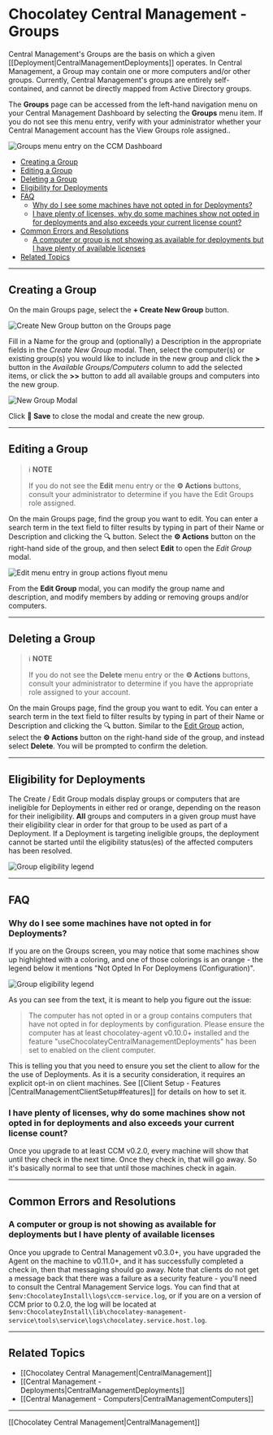 # Chocolatey Central Management - Groups

Central Management's Groups are the basis on which a given [[Deployment|CentralManagementDeployments]] operates.
In Central Management, a Group may contain one or more computers and/or other groups.
Currently, Central Management's groups are entirely self-contained, and cannot be directly mapped from Active Directory groups.

The **Groups** page can be accessed from the left-hand navigation menu on your Central Management Dashboard by selecting the **Groups** menu item.
If you do not see this menu entry, verify with your administrator whether your Central Management account has the View Groups role assigned..

![Groups menu entry on the CCM Dashboard](images/groups/ccm-groups-menu.png)

<!-- TOC depthFrom:2 -->

- [Creating a Group](#creating-a-group)
- [Editing a Group](#editing-a-group)
- [Deleting a Group](#deleting-a-group)
- [Eligibility for Deployments](#eligibility-for-deployments)
- [FAQ](#faq)
  - [Why do I see some machines have not opted in for Deployments?](#why-do-i-see-some-machines-have-not-opted-in-for-deployments)
  - [I have plenty of licenses, why do some machines show not opted in for deployments and also exceeds your current license count?](#i-have-plenty-of-licenses-why-do-some-machines-show-not-opted-in-for-deployments-and-also-exceeds-your-current-license-count)
- [Common Errors and Resolutions](#common-errors-and-resolutions)
  - [A computer or group is not showing as available for deployments but I have plenty of available licenses](#a-computer-or-group-is-not-showing-as-available-for-deployments-but-i-have-plenty-of-available-licenses)
- [Related Topics](#related-topics)

<!-- /TOC -->

___
## Creating a Group

On the main Groups page, select the **+ Create New Group** button.

![Create New Group button on the Groups page](images/groups/ccm-groups-new.png)

Fill in a Name for the group and (optionally) a Description in the appropriate fields in the _Create New Group_ modal.
Then, select the computer(s) or existing group(s) you would like to include in the new group and click the **>** button in the _Available Groups/Computers_ column to add the selected items, or click the **>>** button to add all available groups and computers into the new group.

![New Group Modal](images/groups/ccm-groups-modal-new.png)

Click **:floppy_disk: Save** to close the modal and create the new group.

___
## Editing a Group

> :information_source: **NOTE**
>
> If you do not see the **Edit** menu entry or the **:gear: Actions** buttons, consult your administrator to determine if you have the Edit Groups role assigned.

On the main Groups page, find the group you want to edit.
You can enter a search term in the text field to filter results by typing in part of their Name or Description and clicking the :mag: button.
Select the **:gear: Actions** button on the right-hand side of the group, and then select **Edit** to open the _Edit Group_ modal.

![Edit menu entry in group actions flyout menu](images/groups/ccm-groups-edit.png)

From the **Edit Group** modal, you can modify the group name and description, and modify members by adding or removing groups and/or computers.

___
## Deleting a Group

> :information_source: **NOTE**
>
> If you do not see the **Delete** menu entry or the **:gear: Actions** buttons, consult your administrator to determine if you have the appropriate role assigned to your account.

On the main Groups page, find the group you want to edit.
You can enter a search term in the text field to filter results by typing in part of their Name or Description and clicking the :mag: button.
Similar to the [Edit Group](#editing-a-group) action, select the **:gear: Actions** button on the right-hand side of the group, and instead select **Delete**.
You will be prompted to confirm the deletion.

___
## Eligibility for Deployments

The Create / Edit Group modals display groups or computers that are ineligible for Deployments in either red or orange, depending on the reason for their ineligibility.
**All** groups and computers in a given group must have their eligibility clear in order for that group to be used as part of a Deployment.
If a Deployment is targeting ineligible groups, the deployment cannot be started until the eligibility status(es) of the affected computers has been resolved.

![Group eligibility legend](images/groups/ccm-groups-eligibility.png)

___
## FAQ
### Why do I see some machines have not opted in for Deployments?
If you are on the Groups screen, you may notice that some machines show up highlighted with a coloring, and one of those colorings is an orange - the legend below it mentions "Not Opted In For Deploymens (Configuration)".

![Group eligibility legend](images/groups/ccm-groups-eligibility.png)

As you can see from the text, it is meant to help you figure out the issue:

> The computer has not opted in or a group contains computers that have not opted in for deployments by configuration. Please ensure the computer has at least chocolatey-agent v0.10.0+ installed and the feature "useChocolateyCentralManagementDeployments" has been set to enabled on the client computer.

This is telling you that you need to ensure you set the client to allow for the the use of Deployments. As it is a security consideration, it requires an explicit opt-in on client machines. See [[Client Setup - Features |CentralManagementClientSetup#features]] for details on how to set it.

### I have plenty of licenses, why do some machines show not opted in for deployments and also exceeds your current license count?
Once you upgrade to at least CCM v0.2.0, every machine will show that until they check in the next time. Once they check in, that will go away. So it's basically normal to see that until those machines check in again.

___
## Common Errors and Resolutions
### A computer or group is not showing as available for deployments but I have plenty of available licenses
Once you upgrade to Central Management v0.3.0+, you have upgraded the Agent on the machine to v0.11.0+, and it has successfully completed a check in, then that messaging should go away. Note that clients do not get a message back that there was a failure as a security feature - you'll need to consult the Central Management Service logs. You can find that at `$env:ChocolateyInstall\logs\ccm-service.log`, or if you are on a version of CCM prior to 0.2.0, the log will be located at `$env:ChocolateyInstall\lib\chocolatey-management-service\tools\service\logs\chocolatey.service.host.log`.


___
## Related Topics

* [[Chocolatey Central Management|CentralManagement]]
* [[Central Management - Deployments|CentralManagementDeployments]]
* [[Central Management - Computers|CentralManagementComputers]]

___
[[Chocolatey Central Management|CentralManagement]]

